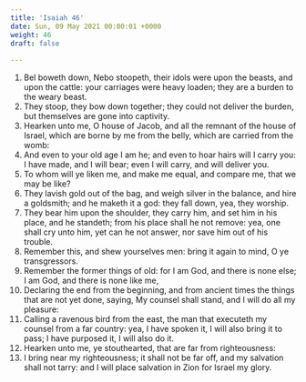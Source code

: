 ```yaml
---
title: 'Isaiah 46'
date: Sun, 09 May 2021 00:00:01 +0000
weight: 46
draft: false
  
---
```


1. Bel boweth down, Nebo stoopeth, their idols were upon the beasts, and upon the cattle: your carriages were heavy loaden; they are a burden to the weary beast.
2. They stoop, they bow down together; they could not deliver the burden, but themselves are gone into captivity.
3. Hearken unto me, O house of Jacob, and all the remnant of the house of Israel, which are borne by me from the belly, which are carried from the womb:
4. And even to your old age I am he; and even to hoar hairs will I carry you: I have made, and I will bear; even I will carry, and will deliver you.
5. To whom will ye liken me, and make me equal, and compare me, that we may be like?
6. They lavish gold out of the bag, and weigh silver in the balance, and hire a goldsmith; and he maketh it a god: they fall down, yea, they worship.
7. They bear him upon the shoulder, they carry him, and set him in his place, and he standeth; from his place shall he not remove: yea, one shall cry unto him, yet can he not answer, nor save him out of his trouble.
8. Remember this, and shew yourselves men: bring it again to mind, O ye transgressors.
9. Remember the former things of old: for I am God, and there is none else; I am God, and there is none like me,
10. Declaring the end from the beginning, and from ancient times the things that are not yet done, saying, My counsel shall stand, and I will do all my pleasure:
11. Calling a ravenous bird from the east, the man that executeth my counsel from a far country: yea, I have spoken it, I will also bring it to pass; I have purposed it, I will also do it.
12. Hearken unto me, ye stouthearted, that are far from righteousness:
13. I bring near my righteousness; it shall not be far off, and my salvation shall not tarry: and I will place salvation in Zion for Israel my glory.
